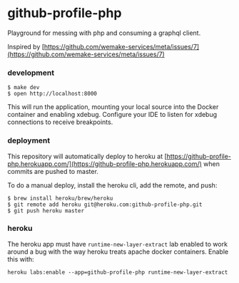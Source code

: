 # github-profile-php

Playground for messing with php and consuming a graphql client.

Inspired by 
[https://github.com/wemake-services/meta/issues/7](https://github.com/wemake-services/meta/issues/7)

### development

```
$ make dev
$ open http://localhost:8000
```

This will run the application, mounting your local source into the Docker
container and enabling xdebug. Configure your IDE to listen for xdebug
connections to receive breakpoints.

### deployment

This repository will automatically deploy to heroku at 
[https://github-profile-php.herokuapp.com/](https://github-profile-php.herokuapp.com/)
when commits are pushed to master.

To do a manual deploy, install the heroku cli, add the remote, and push:

```
$ brew install heroku/brew/heroku
$ git remote add heroku git@heroku.com:github-profile-php.git
$ git push heroku master
```

### heroku

The heroku app must have `runtime-new-layer-extract` lab enabled to work around
a bug with the way heroku treats apache docker containers. Enable this with:

```
heroku labs:enable --app=github-profile-php runtime-new-layer-extract
```
